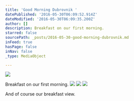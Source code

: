 ```yaml
---
title: 'Good Morning Dubrovnik '
datePublished: '2016-05-30T06:09:52.914Z'
dateModified: '2016-05-30T06:09:35.200Z'
author: []
description: Breakfast on our first morning.
starred: false
sourcePath: _posts/2016-05-30-good-morning-dubrovnik.md
inFeed: true
hasPage: false
inNav: false
_type: MediaObject

---
```

![](https://the-grid-user-content.s3-us-west-2.amazonaws.com/33f10a89-86a3-413e-baf5-865093838ba8.jpg)

Breakfast on our first morning.
![](https://the-grid-user-content.s3-us-west-2.amazonaws.com/414f17dd-9aec-4fe3-abfb-d30701733594.jpg)
![](https://the-grid-user-content.s3-us-west-2.amazonaws.com/688bb5bc-6b8f-4e9a-b937-4ffab66f0e7c.jpg)
![](https://the-grid-user-content.s3-us-west-2.amazonaws.com/a398d19c-0e24-4c56-b4b5-72995f018de2.jpg)

And of course our breakfast view.